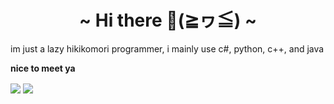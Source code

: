 <h1 align="center">~ Hi there 👋(≧ヮ≦) ~</h1>
im just a lazy hikikomori programmer, i mainly use c#, python, c++, and java  

**nice to meet ya**
  <!-- Counter -->
  <div>
     <img align="center" src="https://count.getloli.com/get/@iloveichigomashimaro?theme=moebooru">
  
<img align="center" src="https://github.com/iloveichigomashimaro/iloveichigomashimaro/assets/137470257/ab07780d-c926-4426-a07d-3e139472192a">

  </div>
